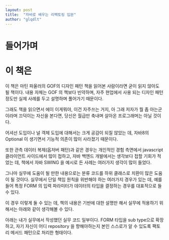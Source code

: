 ```yaml
---
layout: post
title:  "자바로 배우는 리팩토링 입문"
author: "glqdlt"
---
```


# 들어가며


# 이 책은

이 책은 마틴 파울러의 GOF의 디자인 패턴 책을 읽어본 사람이라면 굳이 읽지 않아도 될 책이다. 내용 자체는 GOF 의 책보다 빈약하며, 자주 현업에서 사용 되는 디자인 패턴 정도만 실제 사례를 두고 설명하며 풀어가기 때문이다.

그래도 책을 읽으면서 에이 이게뭐야, 이건 자주쓰는 거지, 아 그래 저자가 뭘 좀 아는군 이라며 끄덕이는 자신을 본다면, 당신은 월급만 축내며 살아온 프로그래머는 아닐 것이다.

어셔선 도입이나 널 객체 도입에 대해서는 크게 공감이 되질 않았는 데, 자바8의 Optional 이 생기면서 기능적 의존이 많이 사라졌기 때문이다. 

또한 관측 데이터 복제(옵저버 패턴)과 같은 경우는 개인적인 경험 측면에서 javascript 클라이언트 사이드에서 많이 접하고, 자바 백엔드 개발에서는 생각보다 접할 기회가 적었는 데, 책에서 자바 SWING 을 예시로 든 사례는 여러가지 생각이 많이 들었다. 

그나마 실무에 도움이 될 만한 내용으로는 분류 코드를 하위 클래스로 치환이 많은 도움이 될 것이다. 실무에서 단일 책임 원칙을 위반해야 하는 여러가지 경우가 있는 데, 예를 들어 특정 FORM 의 입력 파라미터가 데이터의 타입을 결정하는 경우를 대표적으로 들 수 있다. 

이 경우 이렇게 둘 수 있는 데, 책의 내용은 기반에 대한 설명만 해서 실무에 적용하기 위해서는 아래와 같이 생각해볼 수 있다.

아래는 내가 실무에서 작성했던 실무 코드 일부이다. FORM 타입을 sub type으로 확장하고, 자기 자신이 어디 repository 을 향해야하는지 본인 스스로가 알 수 있도록 팩토리 메서드 패턴으로 처리한 형태이다.